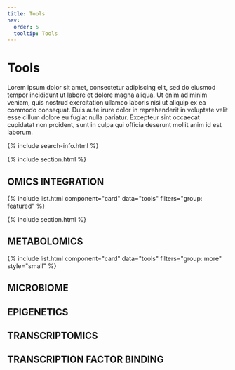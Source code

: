 ```yaml
---
title: Tools
nav:
  order: 5
  tooltip: Tools
---
```


# <i class="fas fa-tools"></i>Tools

Lorem ipsum dolor sit amet, consectetur adipiscing elit, sed do eiusmod tempor incididunt ut labore et dolore magna aliqua.
Ut enim ad minim veniam, quis nostrud exercitation ullamco laboris nisi ut aliquip ex ea commodo consequat.
Duis aute irure dolor in reprehenderit in voluptate velit esse cillum dolore eu fugiat nulla pariatur.
Excepteur sint occaecat cupidatat non proident, sunt in culpa qui officia deserunt mollit anim id est laborum.

{% include search-info.html %}

{% include section.html %}

## OMICS INTEGRATION

{% include list.html component="card" data="tools" filters="group: featured" %}

{% include section.html %}

## METABOLOMICS

{% include list.html component="card" data="tools" filters="group: more" style="small" %}

## MICROBIOME


## EPIGENETICS


## TRANSCRIPTOMICS


## TRANSCRIPTION FACTOR BINDING

